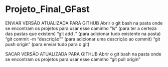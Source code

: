 # Projeto_Final_GFast

ENVIAR VERSÃO ATUALIZADA PARA GITHUB
Abrir o git bash na pasta onde se encontram os projetos para usar esse caminho
“ls” (para ter a certeza das pastas que existem)
“git add .” (para adicionar tudo existente na pasta)
“git commit -m “descrição”” (para adicionar uma descrição ao commit)
“git push origin” (para enviar tudo para o git)


SACAR VERSÃO ATUALIZADA PARA GITHUB
Abrir o git bash na pasta onde se encontram os projetos para usar esse caminho
“git pull origin”